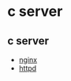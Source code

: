 # c server

## c server

- [nginx](https://github.com/nginx/nginx)
- [httpd](https://github.com/apache/httpd)